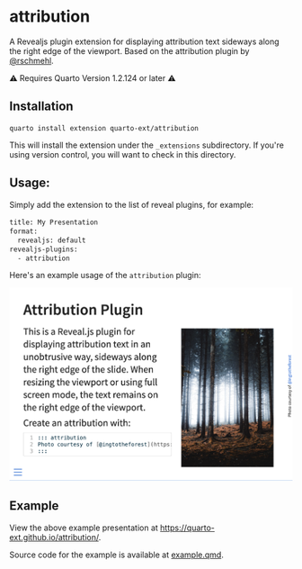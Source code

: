 # attribution

A Revealjs plugin extension for displaying attribution text sideways along the right edge of the viewport. Based on the attribution plugin by [@rschmehl](https://github.com/rschmehl/reveal-plugins).

:warning: Requires Quarto Version 1.2.124 or later :warning:

## Installation

```
quarto install extension quarto-ext/attribution
```

This will install the extension under the `_extensions` subdirectory. If you're using version control, you will want to check in this directory.


## Usage:

Simply add the extension to the list of reveal plugins, for example:

```
title: My Presentation
format: 
  revealjs: default
revealjs-plugins:
  - attribution
```

Here's an example usage of the `attribution` plugin:

![](example.png)


## Example

View the above example presentation at <https://quarto-ext.github.io/attribution/>. 

Source code for the example is available at [example.qmd](https://github.com/quarto-ext/attribution/blob/main/example.qmd).





